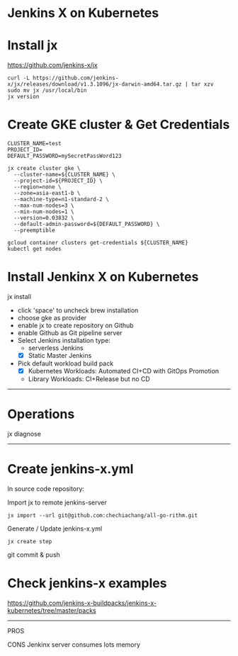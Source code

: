 Jenkins X on Kubernetes
===

# Install jx

https://github.com/jenkins-x/jx

```
curl -L https://github.com/jenkins-x/jx/releases/download/v1.3.1096/jx-darwin-amd64.tar.gz | tar xzv
sudo mv jx /usr/local/bin
jx version
```

# Create GKE cluster & Get Credentials

```
CLUSTER_NAME=test
PROJECT_ID=
DEFAULT_PASSWORD=mySecretPassWord123

jx create cluster gke \
  --cluster-name=${CLUSTER_NAME} \
  --project-id=${PROJECT_ID} \
  --region=none \
  --zone=asia-east1-b \
  --machine-type=n1-standard-2 \
  --max-num-nodes=3 \
  --min-num-nodes=1 \
  --version=0.03832 \
  --default-admin-password=${DEFAULT_PASSWORD} \
  --preemptible

gcloud container clusters get-credentials ${CLUSTER_NAME}
kubectl get nodes
```

# Install Jenkinx X on Kubernetes

jx install
- click 'space' to uncheck brew installation
- choose gke as provider
- enable jx to create repository on Github 
- enable Github as Git pipeline server
- Select Jenkins installation type:
  - serverless Jenkins
  - [x] Static Master Jenkins
- Pick default workload build pack
  - [x] Kubernetes Workloads: Automated CI+CD with GitOps Promotion
  - Library Workloads: CI+Release but no CD

---

# Operations

jx diagnose

---

# Create jenkins-x.yml

In source code repository:

Import jx to remote jenkins-server
```
jx import --url git@github.com:chechiachang/all-go-rithm.git
```

Generate / Update jenkins-x.yml
```
jx create step
```

git commit & push

# Check jenkins-x examples

https://github.com/jenkins-x-buildpacks/jenkins-x-kubernetes/tree/master/packs

---

PROS

CONS
Jenkinx server consumes lots memory
